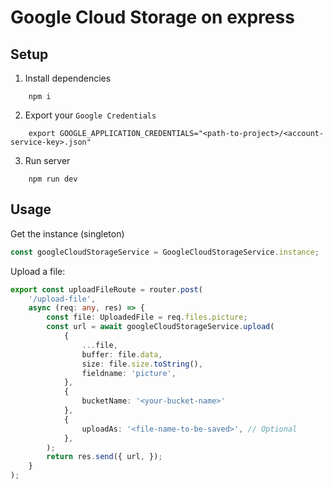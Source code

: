# Google Cloud Storage on express

## Setup

1. Install dependencies

``` shell_script
    npm i
```

2. Export your `Google Credentials`

``` shell_script
    export GOOGLE_APPLICATION_CREDENTIALS="<path-to-project>/<account-service-key>.json"
```

3. Run server

``` shell_script
    npm run dev
```

## Usage

Get the instance (singleton)

``` typescript
const googleCloudStorageService = GoogleCloudStorageService.instance;
```

Upload a file:

``` typescript
export const uploadFileRoute = router.post(
    '/upload-file',
    async (req: any, res) => {
        const file: UploadedFile = req.files.picture;
        const url = await googleCloudStorageService.upload(
            {
                ...file,
                buffer: file.data,
                size: file.size.toString(),
                fieldname: 'picture',
            },
            {
                bucketName: '<your-bucket-name>'
            },
            {
                uploadAs: '<file-name-to-be-saved>', // Optional
            },
        );
        return res.send({ url, });
    }
);

```
